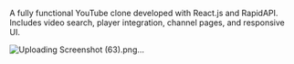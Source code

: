 A fully functional YouTube clone developed with React.js and RapidAPI. Includes video search, player integration, channel pages, and responsive UI.


![Uploading Screenshot (63).png…]()
